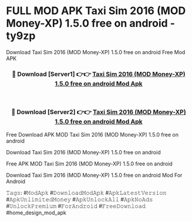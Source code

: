 # FULL MOD APK Taxi Sim 2016 (MOD Money-XP) 1.5.0 free on android - ty9zp
Download Taxi Sim 2016 (MOD Money-XP) 1.5.0 free on android Free Mod APK

<div align="center">
<h3>🔴 Download [Server1] 👉👉 <a href="https://apk-comot.site?title=Taxi_Sim_2016_(MOD_Money-XP)_1.5.0_free_on_android">Taxi Sim 2016 (MOD Money-XP) 1.5.0 free on android Mod Apk</a></h3><br>

<h3>🔴 Download [Server2] 👉👉 <a href="https://apk-comot.site?title=Taxi_Sim_2016_(MOD_Money-XP)_1.5.0_free_on_android">Taxi Sim 2016 (MOD Money-XP) 1.5.0 free on android Mod Apk</a></h3>
</div>


Free Download APK MOD Taxi Sim 2016 (MOD Money-XP) 1.5.0 free on android

Download Taxi Sim 2016 (MOD Money-XP) 1.5.0 free on android 

Free APK MOD Taxi Sim 2016 (MOD Money-XP) 1.5.0 free on android 

Download Taxi Sim 2016 (MOD Money-XP) 1.5.0 free on android Mod For Android

𝚃𝚊𝚐𝚜: #𝙼𝚘𝚍𝙰𝚙𝚔 #𝙳𝚘𝚠𝚗𝚕𝚘𝚊𝚍𝙼𝚘𝚍𝙰𝚙𝚔 #𝙰𝚙𝚔𝙻𝚊𝚝𝚎𝚜𝚝𝚅𝚎𝚛𝚜𝚒𝚘𝚗 #𝙰𝚙𝚔𝚄𝚗𝚕𝚒𝚖𝚒𝚝𝚎𝚍𝙼𝚘𝚗𝚎𝚢 #𝙰𝚙𝚔𝚄𝚗𝚕𝚘𝚌𝚔𝙰𝚕𝚕 #𝙰𝚙𝚔𝙽𝚘𝙰𝚍𝚜 #𝚄𝚗𝚕𝚘𝚌𝚔𝙿𝚛𝚎𝚖𝚒𝚞𝚖 #𝙵𝚘𝚛𝙰𝚗𝚍𝚛𝚘𝚒𝚍 #𝙵𝚛𝚎𝚎𝙳𝚘𝚠𝚗𝚕𝚘𝚊𝚍 #home_design_mod_apk
